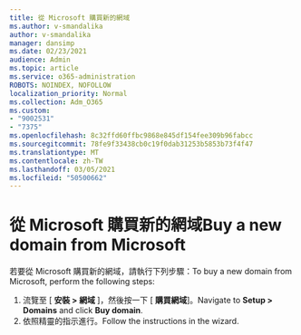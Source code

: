 ```yaml
---
title: 從 Microsoft 購買新的網域
ms.author: v-smandalika
author: v-smandalika
manager: dansimp
ms.date: 02/23/2021
audience: Admin
ms.topic: article
ms.service: o365-administration
ROBOTS: NOINDEX, NOFOLLOW
localization_priority: Normal
ms.collection: Adm_O365
ms.custom:
- "9002531"
- "7375"
ms.openlocfilehash: 8c32ffd60ffbc9868e845df154fee309b96fabcc
ms.sourcegitcommit: 78fe9f33438cb0c19f0dab31253b5853b73f4f47
ms.translationtype: MT
ms.contentlocale: zh-TW
ms.lasthandoff: 03/05/2021
ms.locfileid: "50500662"
---
```

# <a name="buy-a-new-domain-from-microsoft"></a><span data-ttu-id="c9ecb-102">從 Microsoft 購買新的網域</span><span class="sxs-lookup"><span data-stu-id="c9ecb-102">Buy a new domain from Microsoft</span></span>

<span data-ttu-id="c9ecb-103">若要從 Microsoft 購買新的網域，請執行下列步驟：</span><span class="sxs-lookup"><span data-stu-id="c9ecb-103">To buy a new domain from Microsoft, perform the following steps:</span></span>

1. <span data-ttu-id="c9ecb-104">流覽至 [ **安裝 > 網域** ]，然後按一下 [ **購買網域**]。</span><span class="sxs-lookup"><span data-stu-id="c9ecb-104">Navigate to **Setup > Domains** and click **Buy domain**.</span></span> 
2. <span data-ttu-id="c9ecb-105">依照精靈的指示進行。</span><span class="sxs-lookup"><span data-stu-id="c9ecb-105">Follow the instructions in the wizard.</span></span>